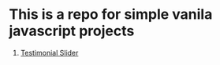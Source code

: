 


# This is a repo for simple vanila javascript projects

1) [Testimonial Slider](https://github.com/vasanthgx/simpel-js-projects/tree/main/projects/testimonial-slider)